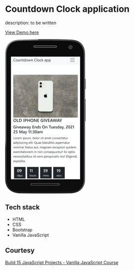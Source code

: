 # Countdown Clock application

description: to be written

[View Demo here](https://madhuri-chitikela.github.io/countdown-clock/)

<img src="docs/clock.png" height="500" />

## Tech stack

- HTML
- CSS
- Bootstrap
- Vanilla JavaScript

## Courtesy

[Build 15 JavaScript Projects - Vanilla JavaScript Course](https://www.youtube.com/watch?v=3PHXvlpOkf4)
